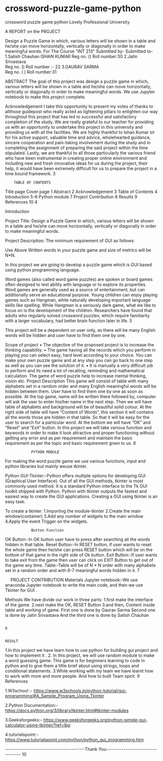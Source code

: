# crossword-puzzle-game-python
crossword puzzle game python
Lovely Professional University
 
A REPORT on the  PROJECT

Design a Puzzle Game in which, various letters will be shown in a table and he/she can move horizontally, vertically or diagonally in order to make meaningful words.
For The Course
"INT 213"
Submitted by-                                            Submitted to-
1.Satish Chauhan                                                                       ISHAN KUMAR
Reg no. ()
Roll number:30
2.Jatin Srivastava                                                            
Reg no. ()
Roll number :- 22
3.GAURAV SARMA                                                                                   
Reg no. (    )
Roll number:31

ABSTRACT
The goal of this project was design a puzzle game in which, various letters will be shown in a table and he/she can move horizontally, vertically or diagonally in order to make meaningful words.
We use Jupyter notebook to make this project complete.

Acknowledgement
I take this opportunity to present my votes of thanks to allthose guidepost who really acted as lightening pillars to enlighten our way throughout this project that has led to successful and satisfactory completion of the study. We are really grateful to our teacher for providing us with an opportunity to undertake this project in this university and providing us with all the facilities. We are highly thankful to Ishan Kumar sir for his active support, valuable time and advice, wholehearted guidance, sincere cooperation and pain-taking involvement during the study and in completing the assignment of preparing the said project within the time stipulated.
Lastly, we are thankful to all those particularly the various friend who have been instrumental in creating proper online  environment and including new and fresh innovative ideas for us during the project, their help, it would have been extremely difficult for us to prepare the project in a time bound framework.																																																																																																																																																																																																																																																																																																															3
 
									
		TABLE OF CONTENTS
Title										      page
Cover page											   1
Abstract											   2
Acknowledgement										   3
Table of Contents                                                                                                  4
Introduction										          	   5-6
Python module										   7
Project Contribution									   8
Results											   9
References											   10																																																																																																																																																																			4
			
Introduction



Project Title: Design a Puzzle Game in which, various letters will be shown in a table and he/she can move horizontally, vertically or diagonally in order to make meaningful words.

Project Description:
The minimum requirement of GUI as follows:



 








Use Above Written words in your puzzle game and size of metrics will be N*N.

In this project we are going to develop a puzzle game which is GUI based using python programming language.


Word games (also called word game puzzles) are spoken or board games often designed to test ability with language or to explore its properties.
Word games are generally used as a source of entertainment, but can additionally serve an educational purpose. Young children can enjoy playing games such as Hangman, while naturally developing important language skills like spelling. While Hangman is a seriously dark game, what we like to focus on is the development of the children. Researchers have found that adults who regularly solved crossword puzzles, which require familiarity with a
larger vocabulary, had better brain function later in life.
																																																										5 


This project will be a dependent on user only, as there will be many English words will be hidden and user have to find them one by one.

Scope of project
•	The objective of the proposed project is to increase the thinking capability.
•	The game having all the records which you perform in playing you can select easy, hard level according to your choice. You can make your own puzzle game and at any step you can go back to one step as well as you can see the solution of it.
•	It is manually a very difficult job to perform and its need a lot of recalling, reminding and mathematical calculation. The game of word puzzle help to increase mental thinking, vision etc.
                                               Project Description 
This game will consist of table with many alphabets set in a random order and many English meaningful words will be hidden between them. User have to find them one by one as soon as possible. At the top game, name will be written there followed by, computer will ask the user to enter his/her name in the next step. Then we will have table of alphabets and background will be of beautiful solid colour. At the right side of table will have “Content of Words”, this section it will contains all the words those are hidden in that table. So that it will be easy for the user to search for a particular word. At the bottom we will have “OK” and “Reset” and “Exit” button. In this project we will take various function and keywords in order to make it look attractive and proper functioning without getting any error and as per requirement and maintain the basic requirement as per the topic and basic requirement given to us.																																																																												6
 
	            PYTHON MODULE
For making the word puzzle game we use various functions, input and python libraries but mainly weuse tkinter.

Python GUI-Tkinter:-Python offers multiple options for developing GUI (Graphical User Interface). Out of all the GUI methods, tkinter is most commonly used method. It is a standard Python interface to the Tk GUI toolkit shipped with Python. Python with tkinter outputs the fastest and easiest way to create the GUI applications. Creating a GUI using tkinter is an easy task.

To create a tkinter:
1.Importing the module-tkinter
2.Create the main window(container)
3.Add any number of widgets to the main window
4.Apply the event Trigger on the widgets.


				Button Function
OK Button:-In OK button user have to press after searching all the words hidden in that table.
Reset Button:-In RESET button, if user wants to reset the whole game then he/she can press RESET button which will be on the bottom of that game in the right side of Ok button.
Exit Button:-If user wants to take exit from the game then user can click on EXIT Button to get out of the game any time.
Table:-Table will be of N * N order with many alphabets set in a random order and with 6-7 meaningful words hidden in it.																																																																																7


 
			PROJECT CONTRIBUTION
Materials
Jupyter notebook:-We use anaconda Jupyter notebook to write the main code, and then we use Tkinter for GUI .

Methods
We have divide our work in three parts:
1.first make the interface of the game.
2.next make the OK, RESET Button
3.and then, Content inside table and working of game.
First one is done by Gaurav Sarma
Second one is done by Jatin Srivastava
And the third  one is done by Satish Chauhan

																																																																																																																																																																																																																																																																																																																	   8
    
																		RESULT
1.In this project we have learn how to use python for building gui project and how to implement it .
2. In this project, we will use random module to make a word guessing game. This game is for beginners learning to code in python and to give them a little brief about using strings, loops and conditional statements.
3.While working with my team we have learnt how to work with more and more people. And how to built  Team spirit.																																	 																																																																																																																												9																																																													                          References

 1.W3school   :-  https://www.w3schools.in/python-tutorial/gui-programming/#A_Sample_Program_Using_Tkinter

2.Python Documentation:- https://docs.python.org/3/library/tkinter.html#tkinter-modules

3.Geeksforgeeks:- https://www.geeksforgeeks.org/python-simple-gui-calculator-using-tkinter/?ref=lbp

4.tutorialspoint:- https://www.tutorialspoint.com/python/python_gui_programming.htm







-----------------------------------------Thank You----------------------------------																																																																																																																																										10
